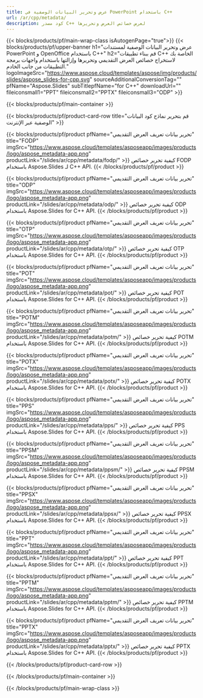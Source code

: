 ```yaml
---
title: عرض وتحرير البيانات الوصفية في PowerPoint باستخدام C++
url: /ar/cpp/metadata/
description: كود مصدر C++ لعرض خصائص العرض وتحريرها
---
```


{{< blocks/products/pf/main-wrap-class isAutogenPage="true">}}
{{< blocks/products/pf/upper-banner h1="عرض وتحرير البيانات الوصفية لمستندات PowerPoint و OpenOffice باستخدام C++" h2="قم ببناء تطبيقات C++ الخاصة بك لاستخراج خصائص العرض التقديمي وتحريرها وإزالتها باستخدام واجهات برمجة التطبيقات من جانب الخادم." logoImageSrc="https://www.aspose.cloud/templates/aspose/img/products/slides/aspose_slides-for-cpp.svg" sourceAdditionalConversionTag="" pfName="Aspose.Slides" subTitlepfName="for C++" downloadUrl="" fileiconsmall1="PPT" fileiconsmall2="PPTX" fileiconsmall3="ODP" >}}

{{< blocks/products/pf/main-container >}}

{{< blocks/products/pf/product-card-row title="قم بتحرير نماذج كود البيانات الوصفية عبر الإنترنت" >}}

{{< blocks/products/pf/product pfName="تحرير بيانات تعريف العرض التقديمي" title="FODP" imgSrc="https://www.aspose.cloud/templates/asposeapp/images/products/logo/aspose_metadata-app.png" productLink="/slides/ar/cpp/metadata/fodp/" >}}
كيفية تحرير خصائص FODP باستخدام Aspose.Slides لـ C++ API.
{{< /blocks/products/pf/product >}}

{{< blocks/products/pf/product pfName="تحرير بيانات تعريف العرض التقديمي" title="ODP" imgSrc="https://www.aspose.cloud/templates/asposeapp/images/products/logo/aspose_metadata-app.png" productLink="/slides/ar/cpp/metadata/odp/" >}}
كيفية تحرير خصائص ODP باستخدام Aspose.Slides for C++ API.
{{< /blocks/products/pf/product >}}

{{< blocks/products/pf/product pfName="تحرير بيانات تعريف العرض التقديمي" title="OTP" imgSrc="https://www.aspose.cloud/templates/asposeapp/images/products/logo/aspose_metadata-app.png" productLink="/slides/ar/cpp/metadata/otp/" >}}
كيفية تحرير خصائص OTP باستخدام Aspose.Slides for C++ API.
{{< /blocks/products/pf/product >}}

{{< blocks/products/pf/product pfName="تحرير بيانات تعريف العرض التقديمي" title="POT" imgSrc="https://www.aspose.cloud/templates/asposeapp/images/products/logo/aspose_metadata-app.png" productLink="/slides/ar/cpp/metadata/pot/" >}}
كيفية تحرير خصائص POT باستخدام Aspose.Slides for C++ API.
{{< /blocks/products/pf/product >}}

{{< blocks/products/pf/product pfName="تحرير بيانات تعريف العرض التقديمي" title="POTM" imgSrc="https://www.aspose.cloud/templates/asposeapp/images/products/logo/aspose_metadata-app.png" productLink="/slides/ar/cpp/metadata/potm/" >}}
كيفية تحرير خصائص POTM باستخدام Aspose.Slides for C++ API.
{{< /blocks/products/pf/product >}}

{{< blocks/products/pf/product pfName="تحرير بيانات تعريف العرض التقديمي" title="POTX" imgSrc="https://www.aspose.cloud/templates/asposeapp/images/products/logo/aspose_metadata-app.png" productLink="/slides/ar/cpp/metadata/potx/" >}}
كيفية تحرير خصائص POTX باستخدام Aspose.Slides for C++ API.
{{< /blocks/products/pf/product >}}

{{< blocks/products/pf/product pfName="تحرير بيانات تعريف العرض التقديمي" title="PPS" imgSrc="https://www.aspose.cloud/templates/asposeapp/images/products/logo/aspose_metadata-app.png" productLink="/slides/ar/cpp/metadata/pps/" >}}
كيفية تحرير خصائص PPS باستخدام Aspose.Slides for C++ API.
{{< /blocks/products/pf/product >}}

{{< blocks/products/pf/product pfName="تحرير بيانات تعريف العرض التقديمي" title="PPSM" imgSrc="https://www.aspose.cloud/templates/asposeapp/images/products/logo/aspose_metadata-app.png" productLink="/slides/ar/cpp/metadata/ppsm/" >}}
كيفية تحرير خصائص PPSM باستخدام Aspose.Slides for C++ API.
{{< /blocks/products/pf/product >}}

{{< blocks/products/pf/product pfName="تحرير بيانات تعريف العرض التقديمي" title="PPSX" imgSrc="https://www.aspose.cloud/templates/asposeapp/images/products/logo/aspose_metadata-app.png" productLink="/slides/ar/cpp/metadata/ppsx/" >}}
كيفية تحرير خصائص PPSX باستخدام Aspose.Slides for C++ API.
{{< /blocks/products/pf/product >}}

{{< blocks/products/pf/product pfName="تحرير بيانات تعريف العرض التقديمي" title="PPT" imgSrc="https://www.aspose.cloud/templates/asposeapp/images/products/logo/aspose_metadata-app.png" productLink="/slides/ar/cpp/metadata/ppt/" >}}
كيفية تحرير خصائص PPT باستخدام Aspose.Slides for C++ API.
{{< /blocks/products/pf/product >}}

{{< blocks/products/pf/product pfName="تحرير بيانات تعريف العرض التقديمي" title="PPTM" imgSrc="https://www.aspose.cloud/templates/asposeapp/images/products/logo/aspose_metadata-app.png" productLink="/slides/ar/cpp/metadata/pptm/" >}}
كيفية تحرير خصائص PPTM باستخدام Aspose.Slides for C++ API.
{{< /blocks/products/pf/product >}}

{{< blocks/products/pf/product pfName="تحرير بيانات تعريف العرض التقديمي" title="PPTX" imgSrc="https://www.aspose.cloud/templates/asposeapp/images/products/logo/aspose_metadata-app.png" productLink="/slides/ar/cpp/metadata/pptx/" >}}
كيفية تحرير خصائص PPTX باستخدام Aspose.Slides for C++ API.
{{< /blocks/products/pf/product >}}



{{< /blocks/products/pf/product-card-row >}}

{{< /blocks/products/pf/main-container >}}
    
{{< /blocks/products/pf/main-wrap-class >}}